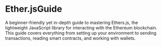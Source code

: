 # Ether.jsGuide
A beginner-friendly yet in-depth guide to mastering Ethers.js, the lightweight JavaScript library for interacting with the Ethereum blockchain. This guide covers everything from setting up your environment to sending transactions, reading smart contracts, and working with wallets.
